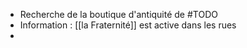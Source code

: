 - Recherche de la boutique d'antiquité de #TODO
- Information : [[la Fraternité]] est active dans les rues
-